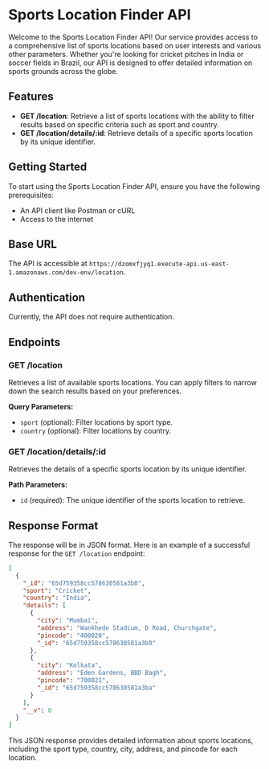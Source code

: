 
# Sports Location Finder API

Welcome to the Sports Location Finder API! Our service provides access to a comprehensive list of sports locations based on user interests and various other parameters. Whether you're looking for cricket pitches in India or soccer fields in Brazil, our API is designed to offer detailed information on sports grounds across the globe.

## Features

- **GET /location**: Retrieve a list of sports locations with the ability to filter results based on specific criteria such as sport and country.
- **GET /location/details/:id**: Retrieve details of a specific sports location by its unique identifier.

## Getting Started

To start using the Sports Location Finder API, ensure you have the following prerequisites:

- An API client like Postman or cURL
- Access to the internet

## Base URL

The API is accessible at `https://dzomxfjyq1.execute-api.us-east-1.amazonaws.com/dev-env/location`.

## Authentication

Currently, the API does not require authentication.

## Endpoints

### GET /location

Retrieves a list of available sports locations. You can apply filters to narrow down the search results based on your preferences.

**Query Parameters:**

- `sport` (optional): Filter locations by sport type.
- `country` (optional): Filter locations by country.

### GET /location/details/:id

Retrieves the details of a specific sports location by its unique identifier.

**Path Parameters:**

- `id` (required): The unique identifier of the sports location to retrieve.

## Response Format

The response will be in JSON format. Here is an example of a successful response for the `GET /location` endpoint:

```json
[
  {
    "_id": "65d759358cc578630581a3b8",
    "sport": "Cricket",
    "country": "India",
    "details": [
      {
        "city": "Mumbai",
        "address": "Wankhede Stadium, D Road, Churchgate",
        "pincode": "400020",
        "_id": "65d759358cc578630581a3b9"
      },
      {
        "city": "Kolkata",
        "address": "Eden Gardens, BBD Bagh",
        "pincode": "700021",
        "_id": "65d759358cc578630581a3ba"
      }
    ],
    "__v": 0
  }
]
```

This JSON response provides detailed information about sports locations, including the sport type, country, city, address, and pincode for each location.
